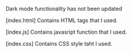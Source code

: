 
Dark mode functionality has not been updated

[index.html] 
	Contains HTML tags that I used.
	
[index.js] 
	Contains javasript function that I used.

[index.css] 
	Contains CSS style taht I used.
